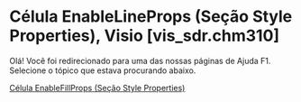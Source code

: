 
# Célula EnableLineProps (Seção Style Properties), Visio [vis_sdr.chm310]

Olá! Você foi redirecionado para uma das nossas páginas de Ajuda F1. Selecione o tópico que estava procurando abaixo.

[Célula EnableFillProps (Seção Style Properties)](http://msdn.microsoft.com/library/9f619416-36ff-1479-6232-225c11827e01%28Office.15%29.aspx)

